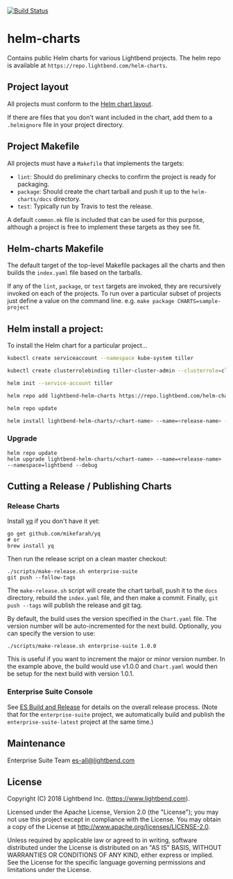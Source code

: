 [![Build Status](https://travis-ci.org/lightbend/helm-charts.svg?branch=master)](https://travis-ci.org/lightbend/helm-charts)

# helm-charts

Contains public Helm charts for various Lightbend projects. The helm repo is available at `https://repo.lightbend.com/helm-charts`.

## Project layout

All projects must conform to the [Helm chart layout](https://docs.helm.sh/developing_charts/).

If there are files that you don't want included in the chart, add them to a `.helmignore` file in your project directory.

## Project Makefile

All projects must have a `Makefile` that implements the targets:

- `lint`:  Should do preliminary checks to confirm the project is ready for packaging.
- `package`:  Should create the chart tarball and push it up to the `helm-charts/docs` directory.
- `test`:  Typically run by Travis to test the release.

A default `common.mk` file is included that can be used for this purpose, although a project is free to implement these targets as they see fit.

## Helm-charts Makefile

The default target of the top-level Makefile packages all the charts
and then builds the `index.yaml` file based on the tarballs.

If any of the `lint`, `package`, or `test` targets are invoked, they are recursively invoked on each of the projects.  To run over a particular subset of projects just define a value on the command line.  e.g. `make package CHARTS=sample-project`

## Helm install a project:

To install the Helm chart for a particular project...

```bash
kubectl create serviceaccount --namespace kube-system tiller

kubectl create clusterrolebinding tiller-cluster-admin --clusterrole=cluster-admin --serviceaccount=kube-system:tiller

helm init --service-account tiller

helm repo add lightbend-helm-charts https://repo.lightbend.com/helm-charts

helm repo update

helm install lightbend-helm-charts/<chart-name> --name=<release-name> --namespace=lightbend --debug
```

### Upgrade

```
helm repo update
helm upgrade lightbend-helm-charts/<chart-name> --name=<release-name> --namespace=lightbend --debug
```

## Cutting a Release / Publishing Charts

### Release Charts

Install [yq](https://github.com/mikefarah/yq) if you don't have it yet:

    go get github.com/mikefarah/yq
    # or
    brew install yq                  

Then run the release script on a clean master checkout:

    ./scripts/make-release.sh enterprise-suite
    git push --follow-tags
    
The `make-release.sh` script will create the chart tarball, push it to the `docs`
directory, rebuild the `index.yaml` file, and then make a
commit. Finally, `git push --tags` will publish the release and git tag.

By default, the build uses the version specified in the `Chart.yaml`
file.  The version number will be auto-incremented for the next build.
Optionally, you can specify the version to use:

    ./scripts/make-release.sh enterprise-suite 1.0.0

This is useful if you want to increment the major or minor version
number.  In the example above, the build would use v1.0.0 and `Chart.yaml` would then
be setup for the next build with version 1.0.1.

### Enterprise Suite Console

See [ES Build and Release](https://docs.google.com/document/d/14L3Zdwc-MkCDR1-7fWQYQT3k53vLc4cehAKEuOnwhxs/edit)
for details on the overall release process.  (Note that for the
`enterprise-suite` project, we automatically build and publish the
`enterprise-suite-latest` project at the same time.)

## Maintenance

Enterprise Suite Team <es-all@lightbend.com>

## License

Copyright (C) 2018 Lightbend Inc. (https://www.lightbend.com).

Licensed under the Apache License, Version 2.0 (the "License"); you may not use this project except in compliance with the License. You may obtain a copy of the License at http://www.apache.org/licenses/LICENSE-2.0.

Unless required by applicable law or agreed to in writing, software distributed under the License is distributed on an "AS IS" BASIS, WITHOUT WARRANTIES OR CONDITIONS OF ANY KIND, either express or implied. See the License for the specific language governing permissions and limitations under the License.
